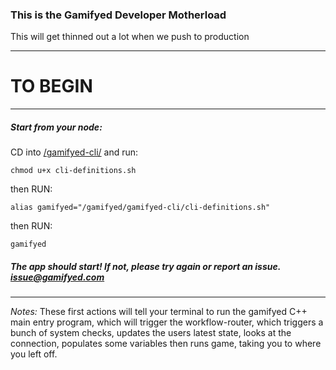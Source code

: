### This is the Gamifyed Developer Motherload
This will get thinned out a lot when we push to production

***
# TO BEGIN


***

##### Start from your node:


CD into [/gamifyed-cli/](/gamifyed-cli/) and run:

`chmod u+x cli-definitions.sh`

then RUN:

`alias gamifyed="/gamifyed/gamifyed-cli/cli-definitions.sh"`

then RUN:

`gamifyed`

##### The app should start! If not, please try again or report an issue. issue@gamifyed.com

***

*Notes:* These first actions will tell your terminal to run the gamifyed C++ main entry program, which will trigger the workflow-router, which triggers a bunch of system checks, updates the users latest state, looks at the connection, populates some variables then runs game, taking you to where you left off. 


